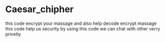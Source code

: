# Caesar_chipher
this code encrypt your massage and also help decode encrypt massage this code help us security  by using this code we can chat with other verry privetly
 
